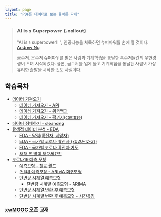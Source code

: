 ```yaml
---
layout: page
title: "PDF를 데이터로 보는 올바른 자세"
---
```


> ### AI is a Superpower {.callout}
>
> "AI is a superpower!!!", 인공지능을 체득하면 슈퍼파워를 손에 쥘 것이다. [Andrew Ng](https://twitter.com/andrewyng/status/728986380638916609)
>
> 금수저, 은수저 슈퍼파워를 받은 사람과 기계학습을 통달한 흑수저들간의 무한경쟁이 드뎌 시작되었다. 물론, 
> 금수저를 입에 물고 기계학습을 통달한 사람이 가장 유리한 출발을 시작한 것도 사실이다.


## 학습목차 

- [데이터 가져오기](ingest-data.html)
    - [데이터 가져오기 - API](ingest-api-data.html)
    - [데이터 가져오기 - 위키백과](ingest-wiki-data.html)
    - [데이터 가져오기 - 팩키지(`COVID19`)](ingest-pkg-data.html)
- [데이터 정제하기 - cleansing](cleansing-data.html)
- [탐색적 데이터 분석 - EDA](EDA-data.html)
    - [EDA - 달력(확진자, 사망자)](EDA-calendar.html)
    - [EDA - 국가별 코로나 확진자 (2020-12-31)](EDA-flag.html)
    - [EDA - 국가별 코로나 확진자 지도](EDA-flag-map.html)
    - [새해 복 많이 받으세요!!!](happy-new-year.html)
- [코로나19 예측 모형](forecasting-model.html)
    - [예측모형 - 헬로 월드](model-helloworld.html)
    - [[번외] 예측모형 - ARIMA 회귀모형](regression-arima.html)
    - [단변량 시계열 예측모형](univariate-time-series.html)
        - [단변량 시계열 예측모형 - ARIMA](arima-time-series.html)
    - [단변량 시계열 변환 후 예측모형](univariate-time-series-trans.html)
    - [단변량 시계열 변환 후 예측모형 - 시간특징](uni-ts-trans-signature.html)

### [xwMOOC 오픈 교재](https://statkclee.github.io/xwMOOC/)

